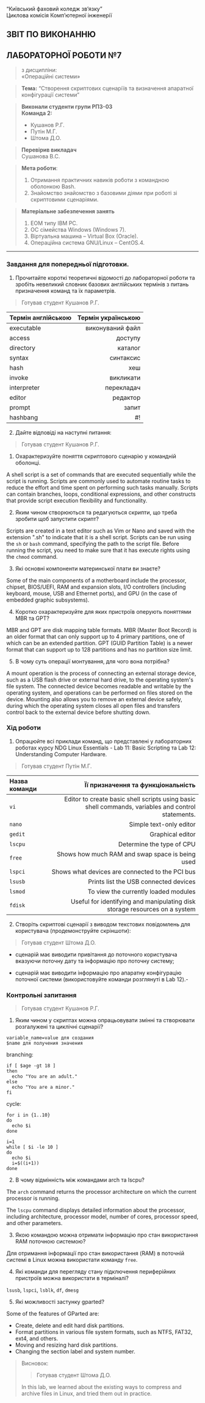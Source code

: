 “Київський фаховий коледж зв’язку”  
Циклова комісія Комп’ютерної інженерії

## ЗВІТ ПО ВИКОНАННЮ
## ЛАБОРАТОРНОЇ РОБОТИ №7
>з дисципліни:  
>«Операційні системи»

>**Тема:** 
>“Створення скриптових сценаріїв та визначення апаратної конфігурації системи”

>**Виконали студенти групи РПЗ-03**  
>**Команда 2:**
>- Кушанов Р.Г.
>- Путін М.Г.
>- Штома Д.О.

>**Перевірив викладач**  
>Сушанова В.С.

>**Мета роботи**:
>1. Отримання практичних навиків роботи з командною оболонкою Bash.
>2. Знайомство знайомство з базовими діями при роботі зі скриптовими сценаріями.

>**Матеріальне забезпечення занять**
>1. ЕОМ типу IBM PC.
>2. ОС сімейства Windows (Windows 7).
>3. Віртуальна машина – Virtual Box (Oracle).
>4. Операційна система GNU/Linux – CentOS.4. 


***

### Завдання для попередньої підготовки.
1. Прочитайте короткі теоретичні відомості до лабораторної роботи та зробіть невеликий словник базових англійських термінів з питань призначення команд та їх параметрів.
 
>Готував студент Кушанов Р.Г.

| Термін англійською | Термін українською |
|:-------------------|-------------------:|
|executable          |    виконуваний файл|
|access              |             доступу|
|directory           |             каталог|
|syntax              |           синтаксис|
|hash                |                 хеш|
|invoke              |           викликати|
|interpreter         |          перекладач|
|editor              |            редактор|
|prompt              |               запит|
|hashbang            |                  #!|

2. Дайте відповіді на наступні питання: 

>Готував студент Кушанов Р.Г.

  1. Охарактеризуйте поняття скриптового сценарію у командній оболонці.
  
  A shell script is a set of commands that are executed sequentially while the script is running. Scripts are commonly used to automate routine tasks to reduce the effort and time spent on performing such tasks manually. Scripts can contain branches, loops, conditional expressions, and other constructs that provide script execution flexibility and functionality.
  
  2. Яким чином створюються та редагуються скрипти, що треба зробити щоб запустити скрипт?
  
  Scripts are created in a text editor such as Vim or Nano and saved with the extension ".sh" to indicate that it is a shell script. Scripts can be run using the `sh` or `bash` command, specifying the path to the script file. Before running the script, you need to make sure that it has execute rights using the `chmod` command.
  
  3. Які основні компоненти материнської плати ви знаєте?
  
  Some of the main components of a motherboard include the processor, chipset, BIOS/UEFI, RAM and expansion slots, I/O controllers (including keyboard, mouse, USB and Ethernet ports), and GPU (in the case of embedded graphic subsystems).
  
  4. Коротко охарактеризуйте для яких пристроїв оперують поняттями MBR та GPT?
  
  MBR and GPT are disk mapping table formats. MBR (Master Boot Record) is an older format that can only support up to 4 primary partitions, one of which can be an extended partition. GPT (GUID Partition Table) is a newer format that can support up to 128 partitions and has no partition size limit.
  
  5. В чому суть операції монтування, для чого вона потрібна?
  
  A mount operation is the process of connecting an external storage device, such as a USB flash drive or external hard drive, to the operating system's file system. The connected device becomes readable and writable by the operating system, and operations can be performed on files stored on the device. Mounting also allows you to remove an external device safely, during which the operating system closes all open files and transfers control back to the external device before shutting down.

### Хід роботи

1. Опрацюйте всі приклади команд, що представлені у лабораторних роботах курсу NDG Linux Essentials -
Lab 11: Basic Scripting та Lab 12: Understanding Computer Hardware.

>Готував студент Путін М.Г.

|  Назва команди  |  Її призначення та функціональність  |
|:----------------|-------------------------------------:|
|`vi`| Editor to create basic shell scripts using basic shell commands, variables and control statements. |
|`nano`| Simple text-only editor |
|`gedit`| Graphical editor |
|`lscpu`| Determine the type of CPU |
|`free`| Shows how much RAM and swap space is being used |
|`lspci`| Shows what devices are connected to the PCI bus |
|`lsusb`| Prints list the USB connected devices |
|`lsmod`| To view the currently loaded modules |
|`fdisk`| Useful for identifying and manipulating disk storage resources on a system |

2. Створіть скриптові сценарії з виводом текстових повідомлень для користувача (продемонструйте
скріншоти):

>Готував студент Штома Д.О.

- сценарій має виводити привітання до поточного користувача вказуючи поточну дату та інформацію
про поточну систему;

- сценарій має виводити інформацію про апаратну конфігурацію поточної системи (використовуйте
команди розглянуті в Lab 12).- 


### Контрольні запитання

>Готував студент Кушанов Р.Г.

1. Яким чином у скриптах можна опрацьовувати змінні та створювати розгалужені та циклічні сценарії?
 
  ```
  variable_name=value для создания
  $name для получения значения
  ```
  
  branching:
  ```
  if [ $age -gt 18 ]
  then
    echo "You are an adult."
  else
    echo "You are a minor."
  fi
  ```
  cycle:
  ```
  for i in {1..10}
  do
    echo $i
  done

  i=1
  while [ $i -le 10 ]
  do
    echo $i
    i=$((i+1))
  done
  ```
  
2. В чому відмінність між командами arch та lscpu?

  The `arch` command returns the processor architecture on which the current processor is running.
  
  The `lscpu` command displays detailed information about the processor, including architecture, processor model, number of cores, processor speed, and other parameters.

3. Якою командою можна отримати інформацію про стан використання RAM поточною системою?

  Для отримання інформації про стан використання (RAM) в поточній системі в Linux можна використати команду `free`.

4. Які команди для перегляду стану підключення периферійних пристроїв можна використати в
терміналі?

  `lsusb`, `lspci`, `lsblk`, `df`, `dmesg`

5. Які можливості застунку gparted?

  Some of the features of GParted are:
  
   - Create, delete and edit hard disk partitions.
   - Format partitions in various file system formats, such as NTFS, FAT32, ext4, and others.
   - Moving and resizing hard disk partitions.
   - Changing the section label and system number.

>Висновок:
>>Готував студент Штома Д.О.
>
>In this lab, we learned about the existing ways to compress and archive files in Linux, and tried them out in practice.


